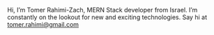 Hi, I’m Tomer Rahimi-Zach, MERN Stack developer from Israel.
I’m constantly on the lookout for new and exciting technologies.
Say hi at tomer.rahimi@gmail.com
